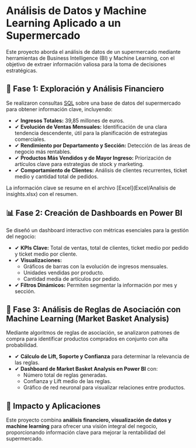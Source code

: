 # Análisis de Datos y Machine Learning Aplicado a un Supermercado

Este proyecto aborda el análisis de datos de un supermercado mediante herramientas de Business Intelligence (BI) y Machine Learning, con el objetivo de extraer información valiosa para la toma de decisiones estratégicas.

## 🔹 Fase 1: Exploración y Análisis Financiero

Se realizaron consultas [SQL](SQL/consultas.sql) sobre una base de datos del supermercado para obtener información clave, incluyendo:

- ✔ **Ingresos Totales:** 39,85 millones de euros.  
- ✔ **Evolución de Ventas Mensuales:** Identificación de una clara tendencia descendente, útil para la planificación de estrategias comerciales.  
- ✔ **Rendimiento por Departamento y Sección:** Detección de las áreas de negocio más rentables.  
- ✔ **Productos Más Vendidos y de Mayor Ingreso:** Priorización de artículos clave para estrategias de stock y marketing.  
- ✔ **Comportamiento de Clientes:** Análisis de clientes recurrentes, ticket medio y cantidad total de pedidos.

La información clave se resume en el archivo [Excel](Excel/Analisis de insights.xlsx) con el resumen.

## 📊 Fase 2: Creación de Dashboards en Power BI

Se diseñó un dashboard interactivo con métricas esenciales para la gestión del negocio:

- ✔ **KPIs Clave:** Total de ventas, total de clientes, ticket medio por pedido y ticket medio por cliente.  
- ✔ **Visualizaciones:**  
  - Gráficos de barras con la evolución de ingresos mensuales.  
  - Unidades vendidas por producto.  
  - Cantidad media de artículos por pedido.  
- ✔ **Filtros Dinámicos:** Permiten segmentar la información por mes y sección.  

## 🧠 Fase 3: Análisis de Reglas de Asociación con Machine Learning (Market Basket Analysis)

Mediante algoritmos de reglas de asociación, se analizaron patrones de compra para identificar productos comprados en conjunto con alta probabilidad.

- ✔ **Cálculo de Lift, Soporte y Confianza** para determinar la relevancia de las reglas.  
- ✔ **Dashboard de Market Basket Analysis en Power BI** con:  
  - Número total de reglas generadas.  
  - Confianza y Lift medio de las reglas.  
  - Gráfico de red neuronal para visualizar relaciones entre productos.  

## 🚀 Impacto y Aplicaciones  

Este proyecto combina **análisis financiero, visualización de datos y machine learning** para ofrecer una visión integral del negocio, proporcionando información clave para mejorar la rentabilidad del supermercado.

